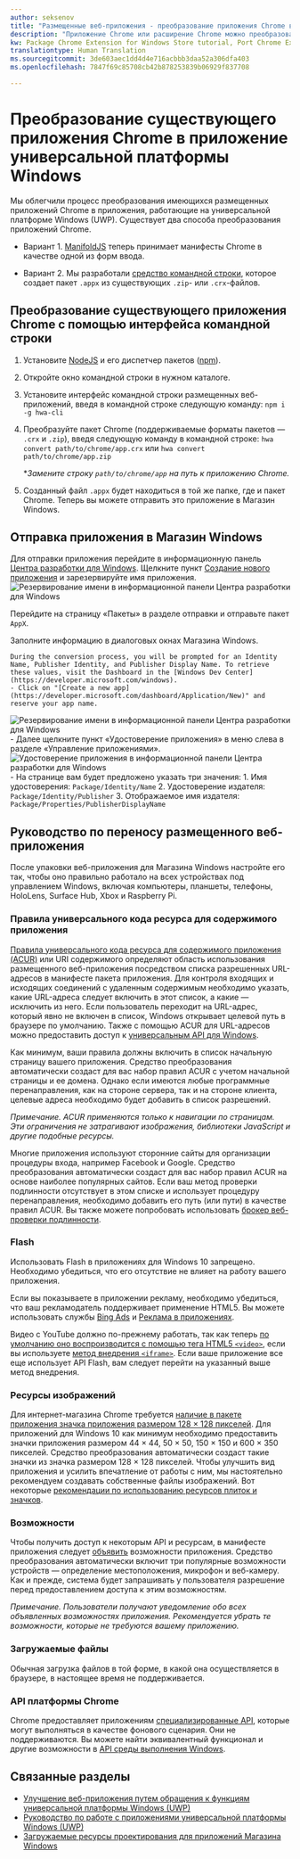 ```yaml
---
author: seksenov
title: "Размещенные веб-приложения - преобразование приложения Chrome в приложение универсальной платформы Windows"
description: "Приложение Chrome или расширение Chrome можно преобразовать в приложение универсальной платформы Windows (UWP) для Магазина Windows."
kw: Package Chrome Extension for Windows Store tutorial, Port Chrome Extension to Windows 10, How to convert Chrome App to Windows, How to add Chrome Extension to Windows Store, hwa-cli, Hosted Web Apps Command Line Interface CLI Tool, Install Chrome Extension on Windows 10 Device, convert .crx to .AppX
translationtype: Human Translation
ms.sourcegitcommit: 3de603aec1dd4d4e716acbbb3daa52a306dfa403
ms.openlocfilehash: 7847f69c85708cb42b878253839b06929f837708

---
```


# Преобразование существующего приложения Chrome в приложение универсальной платформы Windows

Мы облегчили процесс преобразования имеющихся размещенных приложений Chrome в приложения, работающие на универсальной платформе Windows (UWP). Существует два способа преобразования приложений Chrome.

- Вариант 1. [ManifoldJS](http://manifoldjs.com/) теперь принимает манифесты Chrome в качестве одной из форм ввода. 

- Вариант 2. Мы разработали [средство командной строки](https://github.com/MicrosoftEdge/hwa-cli), которое создает пакет `.appx` из существующих `.zip`- или `.crx`-файлов.

## Преобразование существующего приложения Chrome с помощью интерфейса командной строки

1. Установите [NodeJS](https://nodejs.org/en/) и его диспетчер пакетов ([npm](https://www.npmjs.com/)). 


2. Откройте окно командной строки в нужном каталоге.


3. Установите интерфейс командной строки размещенных веб-приложений, введя в командной строке следующую команду: `npm i -g hwa-cli`

4. Преобразуйте пакет Chrome (поддерживаемые форматы пакетов — `.crx` и `.zip`), введя следующую команду в командной строке: `hwa convert path/to/chrome/app.crx` или `hwa convert path/to/chrome/app.zip`

    **Замените строку `path/to/chrome/app` на путь к приложению Chrome.*
    
5. Созданный файл `.appx` будет находиться в той же папке, где и пакет Chrome. Теперь вы можете отправить это приложение в Магазин Windows. 

## Отправка приложения в Магазин Windows

Для отправки приложения перейдите в информационную панель [Центра разработки для Windows](https://developer.microsoft.com/windows). Щелкните пункт [Создание нового приложения](https://developer.microsoft.com/dashboard/Application/New) и зарезервируйте имя приложения.
![Резервирование имени в информационной панели Центра разработки для Windows](images/hwa-to-uwp/reserve_a_name.png)


Перейдите на страницу «Пакеты» в разделе отправки и отправьте пакет `AppX`.

Заполните информацию в диалоговых окнах Магазина Windows.

    During the conversion process, you will be prompted for an Identity Name, Publisher Identity, and Publisher Display Name. To retrieve these values, visit the Dashboard in the [Windows Dev Center](https://developer.microsoft.com/windows).
    - Click on "[Create a new app](https://developer.microsoft.com/dashboard/Application/New)" and reserve your app name.
![Резервирование имени в информационной панели Центра разработки для Windows](images/hwa-to-uwp/reserve_a_name.png)
    - Далее щелкните пункт «Удостоверение приложения» в меню слева в разделе «Управление приложениями».
    ![Удостоверение приложения в информационной панели Центра разработки для Windows](images/hwa-to-uwp/app_identity.png)
    - На странице вам будет предложено указать три значения: 1. Имя удостоверения: `Package/Identity/Name`
        2. Удостоверение издателя: `Package/Identity/Publisher`
        3. Отображаемое имя издателя: `Package/Properties/PublisherDisplayName`


## Руководство по переносу размещенного веб-приложения

После упаковки веб-приложения для Магазина Windows настройте его так, чтобы оно правильно работало на всех устройствах под управлением Windows, включая компьютеры, планшеты, телефоны, HoloLens, Surface Hub, Xbox и Raspberry Pi.

### Правила универсального кода ресурса для содержимого приложения

[Правила универсального кода ресурса для содержимого приложения (ACUR)](/hwa-access-features.md#keep-your-app-secure-setting-application-content-uri-rules-acurs) или URI содержимого определяют область использования размещенного веб-приложения посредством списка разрешенных URL-адресов в манифесте пакета приложения. Для контроля входящих и исходящих соединений с удаленным содержимым необходимо указать, какие URL-адреса следует включить в этот список, а какие — исключить из него. Если пользователь переходит на URL-адрес, который явно не включен в список, Windows открывает целевой путь в браузере по умолчанию. Также с помощью ACUR для URL-адресов можно предоставить доступ к [универсальным API для Windows](https://msdn.microsoft.com/library/windows/apps/br211377.aspx).

Как минимум, ваши правила должны включить в список начальную страницу вашего приложения. Средство преобразования автоматически создаст для вас набор правил ACUR с учетом начальной страницы и ее домена. Однако если имеются любые программные перенаправления, как на стороне сервера, так и на стороне клиента, целевые адреса необходимо будет добавить в список разрешений.

*Примечание. ACUR применяются только к навигации по страницам. Эти ограничения не затрагивают изображения, библиотеки JavaScript и другие подобные ресурсы.*

Многие приложения используют сторонние сайты для организации процедуры входа, например Facebook и Google. Средство преобразования автоматически создаст для вас набор правил ACUR на основе наиболее популярных сайтов. Если ваш метод проверки подлинности отсутствует в этом списке и использует процедуру перенаправления, необходимо добавить его путь (или пути) в качестве правил ACUR. Вы также можете попробовать использовать [брокер веб-проверки подлинности](/hwa-access-features.md#web-authentication-broker).

### Flash

Использовать Flash в приложениях для Windows 10 запрещено. Необходимо убедиться, что его отсутствие не влияет на работу вашего приложения.

Если вы показываете в приложении рекламу, необходимо убедиться, что ваш рекламодатель поддерживает применение HTML5. Вы можете использовать службы [Bing Ads](https://bingads.microsoft.com/) и [Реклама в приложениях](http://adsinapps.microsoft.com/).

Видео с YouTube должно по-прежнему работать, так как теперь [по умолчанию оно воспроизводится с помощью тега HTML5 `<video>`](http://youtube-eng.blogspot.com/2015/01/youtube-now-defaults-to-html5_27.html), если вы используете [метод внедрения `<iframe>`](https://developers.google.com/youtube/iframe_api_reference). Если ваше приложение все еще использует API Flash, вам следует перейти на указанный выше метод внедрения.

### Ресурсы изображений

Для интернет-магазина Chrome требуется [наличие в пакете приложения значка приложения размером 128 × 128 пикселей](https://developer.chrome.com/webstore/images). Для приложений для Windows 10 как минимум необходимо предоставить значки приложения размером 44 × 44, 50 × 50, 150 × 150 и 600 × 350 пикселей. Средство преобразования автоматически создаст такие значки из значка размером 128 × 128 пикселей. Чтобы улучшить вид приложения и усилить впечатление от работы с ним, мы настоятельно рекомендуем создавать собственные файлы изображений. Вот некоторые [рекомендации по использованию ресурсов плиток и значков](https://msdn.microsoft.com/library/windows/apps/mt412102.aspx).

### Возможности

Чтобы получить доступ к некоторым API и ресурсам, в манифесте приложения следует [объявить](https://msdn.microsoft.com/windows/uwp/packaging/app-capability-declarations) возможности приложения. Средство преобразования автоматически включит три популярные возможности устройств — определение местоположения, микрофон и веб-камеру. Как и прежде, система будет запрашивать у пользователя разрешение перед предоставлением доступа к этим возможностям.

*Примечание. Пользователи получают уведомление обо всех объявленных возможностях приложения. Рекомендуется убрать те возможности, которые не требуются вашему приложению.*

### Загружаемые файлы

Обычная загрузка файлов в той форме, в какой она осуществляется в браузере, в настоящее время не поддерживается.

### API платформы Chrome

Chrome предоставляет приложениям [специализированные API](https://developer.chrome.com/apps/api_index), которые могут выполняться в качестве фонового сценария. Они не поддерживаются. Вы можете найти эквивалентный функционал и другие возможности в [API среды выполнения Windows](https://msdn.microsoft.com/library/windows/apps/br211377.aspx).

## Связанные разделы

- [Улучшение веб-приложения путем обращения к функциям универсальной платформы Windows (UWP)](/hwa-access-features.md)
- [Руководство по работе с приложениями универсальной платформы Windows (UWP)](http://go.microsoft.com/fwlink/p/?LinkID=397871)
- [Загружаемые ресурсы проектирования для приложений Магазина Windows](https://msdn.microsoft.com/library/windows/apps/xaml/bg125377.aspx)



<!--HONumber=Aug16_HO3-->


